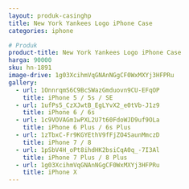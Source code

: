 ```yaml
---
layout: produk-casinghp
title: New York Yankees Logo iPhone Case
categories: iphone

# Produk
product-title: New York Yankees Logo iPhone Case
harga: 90000
sku: hn-1891
image-drive: 1g03XcihmVqGNAnNGgCF0WxMXYj3HFPRu
gallery:
  - url: 1OnnrqmS6C9BcSWazGmduovn9CU-EFqOP
    title: iPhone 5 / 5s / SE
  - url: 1ufPs5_CzXJwtB_EgLYvX2_e0tVb-J1z9
    title: iPhone 6 / 6s
  - url: 1c9VOVAGm1wPXL2U7t60FdoWJD9uf9OLa
    title: iPhone 6 Plus / 6s Plus
  - url: 1zTbxC-Fr9KGYEthV9fFjZO4SaunMmczD
    title: iPhone 7 / 8
  - url: 1pSbV4H_oPt8ihdHK2bsiCqA0q_-7I3Al
    title: iPhone 7 Plus / 8 Plus
  - url: 1g03XcihmVqGNAnNGgCF0WxMXYj3HFPRu
    title: iPhone X
---
```


